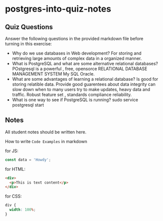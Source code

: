 # postgres-into-quiz-notes

## Quiz Questions

Answer the following questions in the provided markdown file before turning in this exercise:

- Why do we use databases in Web development?
  For storing and retrieving large amounts of complex data in a organized manner.
- What is PostgreSQL and what are some alternative relational databases?
  POstgresql is a powerful , free, opensorce RELATIONAL DATABASE MANAGEMENT SYSTEM
  My SQL Oracle.
- What are some advantages of learning a relational database?
  Is good for storing relatible data. Provide good guarentees about data integrity can slow down when to many users try to make updates, heavy data and traffic.
  Robust feature set , standards compliance reliability.
- What is one way to see if PostgreSQL is running?
  sudo service postgresql start

## Notes

All student notes should be written here.

How to write `Code Examples` in markdown

for JS:

```javascript
const data = 'Howdy';
```

for HTML:

```html
<div>
  <p>This is text content</p>
</div>
```

for CSS:

```css
div {
  width: 100%;
}
```
